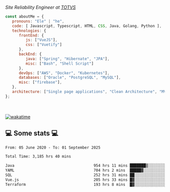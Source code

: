 <p><em>Site Reliability Engineer at <a href="https://www.totvs.com/">TOTVS</a></br>
</em></p>


```javascript
const aboutMe = {
   pronouns: "Ele" | "he",
   code: [ Javascript, Typescript, HTML, CSS, Java, Golang, Python ],
   technologies: {
      frontEnd: {
         js: ["VueJS"],
         css: ["Vuetify"]
      },
      backEnd: {
         java: ["Spring", "Hibernate", "JPA"],
         misc: ["Bash", "Shell Script"]
      },
      devOps: ["AWS", "Docker", "Kubernetes"],
      databases: ["Oracle", "PostgreSQL", "MySQL"],
      misc: ["firebase"],
   },
   architecture: ["Single page applications", "Clean Architecture", "MVC", "Microservices"],
};
```
</br></br>
[![wakatime](https://wakatime.com/badge/user/a3a8ed06-d304-4d6b-bc86-4adc418cdea7.svg)](https://wakatime.com/@a3a8ed06-d304-4d6b-bc86-4adc418cdea7)
<h2>💻 Some stats 💻</h2>

<!--START_SECTION:waka-->

```txt
From: 05 June 2020 - To: 01 September 2025

Total Time: 3,185 hrs 40 mins

Java                                   954 hrs 11 mins ███████▒░░░░░░░░░░░░░░░░░   29.95 %
YAML                                   704 hrs 2 mins  █████▓░░░░░░░░░░░░░░░░░░░   22.10 %
SQL                                    252 hrs 31 mins ██░░░░░░░░░░░░░░░░░░░░░░░   07.93 %
Vue.js                                 205 hrs 33 mins █▓░░░░░░░░░░░░░░░░░░░░░░░   06.45 %
Terraform                              193 hrs 8 mins  █▓░░░░░░░░░░░░░░░░░░░░░░░   06.06 %
```

<!--END_SECTION:waka-->

